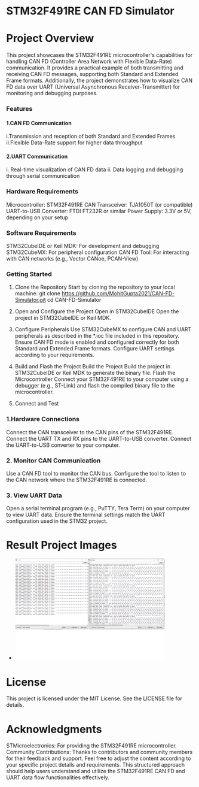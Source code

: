 # STM32F491RE CAN FD Simulator
# Project Overview
This project showcases the STM32F491RE microcontroller's capabilities for handling CAN FD (Controller Area Network with Flexible Data-Rate) communication. It provides a practical example of both transmitting and receiving CAN FD messages, supporting both Standard and Extended Frame formats. Additionally, the project demonstrates how to visualize CAN FD data over UART (Universal Asynchronous Receiver-Transmitter) for monitoring and debugging purposes.

### Features
#### 1.CAN FD Communication
i.Transmission and reception of both Standard and Extended Frames
ii.Flexible Data-Rate support for higher data throughput
#### 2.UART Communication

i. Real-time visualization of CAN FD data
ii. Data logging and debugging through serial communication
### Hardware Requirements
Microcontroller: STM32F491RE
CAN Transceiver: TJA1050T (or compatible)
UART-to-USB Converter: FTDI FT232R or similar
Power Supply: 3.3V or 5V, depending on your setup

### Software Requirements
STM32CubeIDE or Keil MDK: For development and debugging
STM32CubeMX: For peripheral configuration
CAN FD Tool: For interacting with CAN networks (e.g., Vector CANoe, PCAN-View)

### Getting Started
1. Clone the Repository
Start by cloning the repository to your local machine:
git clone https://github.com/MohitGupta2021/CAN-FD-Simulator.git
cd CAN-FD-Simulator
2. Open and Configure the Project
Open in STM32CubeIDE
Open the project in STM32CubeIDE or Keil MDK.

3. Configure Peripherals
Use STM32CubeMX to configure CAN and UART peripherals as described in the *.ioc file included in this repository.
Ensure CAN FD mode is enabled and configured correctly for both Standard and Extended Frame formats.
Configure UART settings according to your requirements.

4. Build and Flash the Project
Build the Project
Build the project in STM32CubeIDE or Keil MDK to generate the binary file.
Flash the Microcontroller
Connect your STM32F491RE to your computer using a debugger (e.g., ST-Link) and flash the compiled binary file to the microcontroller.

5. Connect and Test
### 1.Hardware Connections

Connect the CAN transceiver to the CAN pins of the STM32F491RE.
Connect the UART TX and RX pins to the UART-to-USB converter.
Connect the UART-to-USB converter to your computer.
### 2. Monitor CAN Communication

Use a CAN FD tool to monitor the CAN bus. Configure the tool to listen to the CAN network where the STM32F491RE is connected.

### 3. View UART Data

Open a serial terminal program (e.g., PuTTY, Tera Term) on your computer to view UART data. Ensure the terminal settings match the UART configuration used in the STM32 project.

# Result Project Images

- <img src="https://github.com/MohitGupta2021/CAN-FD-Simulator/blob/main/images/CANFD_Simulator.png" alt="Image 1" width="400"/>
# License
This project is licensed under the MIT License. See the LICENSE file for details.

# Acknowledgments
STMicroelectronics: For providing the STM32F491RE microcontroller.
Community Contributions: Thanks to contributors and community members for their feedback and support.
Feel free to adjust the content according to your specific project details and requirements. This structured approach should help users understand and utilize the STM32F491RE CAN FD and UART data flow functionalities effectively.






